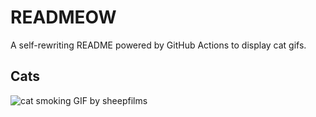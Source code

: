 # READMEOW

A self-rewriting README powered by GitHub Actions to display cat gifs.

## Cats

![cat smoking GIF by sheepfilms](https://media2.giphy.com/media/v1.Y2lkPTlhY2QwMmRhbzh3YWlqbDh6NXA3YnNub3N4OW9iMmloMHlmZDl1eHF6ZW81YzVjYSZlcD12MV9naWZzX3NlYXJjaCZjdD1n/l0ExdMHUDKteztyfe/200.gif)
